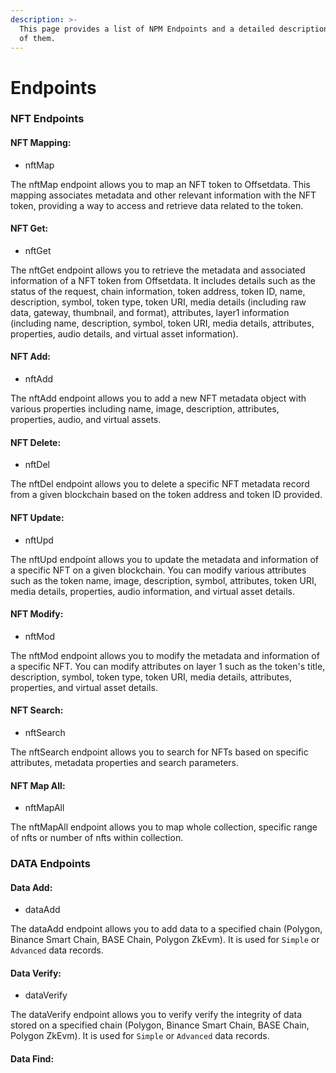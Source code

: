 ```yaml
---
description: >-
  This page provides a list of NPM Endpoints and a detailed description of each
  of them.
---
```


# Endpoints

### NFT Endpoints <a href="#nft-endpoints" id="nft-endpoints"></a>

#### NFT Mapping: <a href="#nft-mapping" id="nft-mapping"></a>

* nftMap

The nftMap endpoint allows you to map an NFT token to Offsetdata. This mapping associates metadata and other relevant information with the NFT token, providing a way to access and retrieve data related to the token.

#### NFT Get: <a href="#nft-get" id="nft-get"></a>

* nftGet

The nftGet endpoint allows you to retrieve the metadata and associated information of a NFT token from Offsetdata. It includes details such as the status of the request, chain information, token address, token ID, name, description, symbol, token type, token URI, media details (including raw data, gateway, thumbnail, and format), attributes, layer1 information (including name, description, symbol, token URI, media details, attributes, properties, audio details, and virtual asset information).

#### NFT Add: <a href="#nft-add" id="nft-add"></a>

* nftAdd

The nftAdd endpoint allows you to add a new NFT metadata object with various properties including name, image, description, attributes, properties, audio, and virtual assets.

#### NFT Delete: <a href="#nft-delete" id="nft-delete"></a>

* nftDel

The nftDel endpoint allows you to delete a specific NFT metadata record from a given blockchain based on the token address and token ID provided.

#### NFT Update: <a href="#nft-update" id="nft-update"></a>

* nftUpd

The nftUpd endpoint allows you to update the metadata and information of a specific NFT on a given blockchain. You can modify various attributes such as the token name, image, description, symbol, attributes, token URI, media details, properties, audio information, and virtual asset details.

#### NFT Modify: <a href="#nft-modify" id="nft-modify"></a>

* nftMod

The nftMod endpoint allows you to modify the metadata and information of a specific NFT. You can modify attributes on layer 1 such as the token's title, description, symbol, token type, token URI, media details, attributes, properties, and virtual asset details.

#### NFT Search: <a href="#nft-search" id="nft-search"></a>

* nftSearch

The nftSearch endpoint allows you to search for NFTs based on specific attributes, metadata properties and search parameters.

#### NFT Map All: <a href="#nft-map-all" id="nft-map-all"></a>

* nftMapAll

The nftMapAll endpoint allows you to map whole collection, specific range of nfts or number of nfts within collection.

### DATA Endpoints <a href="#data-endpoints" id="data-endpoints"></a>

#### Data Add: <a href="#data-add" id="data-add"></a>

* dataAdd

The dataAdd endpoint allows you to add data to a specified chain (Polygon, Binance Smart Chain, BASE Chain, Polygon ZkEvm). It is used for `Simple` or `Advanced` data records.

#### Data Verify: <a href="#data-verify" id="data-verify"></a>

* dataVerify

The dataVerify endpoint allows you to verify verify the integrity of data stored on a specified chain (Polygon, Binance Smart Chain, BASE Chain, Polygon ZkEvm). It is used for `Simple` or `Advanced` data records.

#### Data Find: <a href="#data-find" id="data-find"></a>
